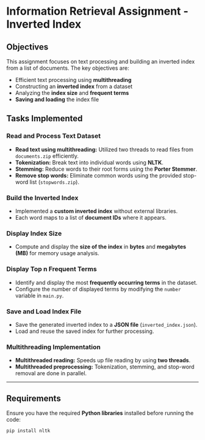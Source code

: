 # Information Retrieval Assignment - Inverted Index

## Objectives
This assignment focuses on text processing and building an inverted index from a list of documents. The key objectives are:
- Efficient text processing using **multithreading**
- Constructing an **inverted index** from a dataset
- Analyzing the **index size** and **frequent terms**
- **Saving and loading** the index file

## Tasks Implemented

### Read and Process Text Dataset
- **Read text using multithreading:** Utilized two threads to read files from `documents.zip` efficiently.
- **Tokenization:** Break text into individual words using **NLTK**.
- **Stemming:** Reduce words to their root forms using the **Porter Stemmer**.
- **Remove stop words:** Eliminate common words using the provided stop-word list (`stopwords.zip`).

### Build the Inverted Index
- Implemented a **custom inverted index** without external libraries.
- Each word maps to a list of **document IDs** where it appears.

### Display Index Size
- Compute and display the **size of the index** in **bytes** and **megabytes (MB)** for memory usage analysis.

### Display Top n Frequent Terms
- Identify and display the most **frequently occurring terms** in the dataset.
- Configure the number of displayed terms by modifying the `number` variable in `main.py`.

### Save and Load Index File
- Save the generated inverted index to a **JSON file** (`inverted_index.json`).
- Load and reuse the saved index for further processing.

### Multithreading Implementation
- **Multithreaded reading:** Speeds up file reading by using **two threads**.
- **Multithreaded preprocessing:** Tokenization, stemming, and stop-word removal are done in parallel.

---

## Requirements
Ensure you have the required **Python libraries** installed before running the code:

```bash
pip install nltk
